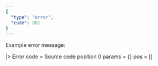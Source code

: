 ```yaml
---
{
  "type": "error",
  "code": 801
}
---
```

Example error message:

|> Error
    code =
        Source code position 0
    params = {}
    pos = []
